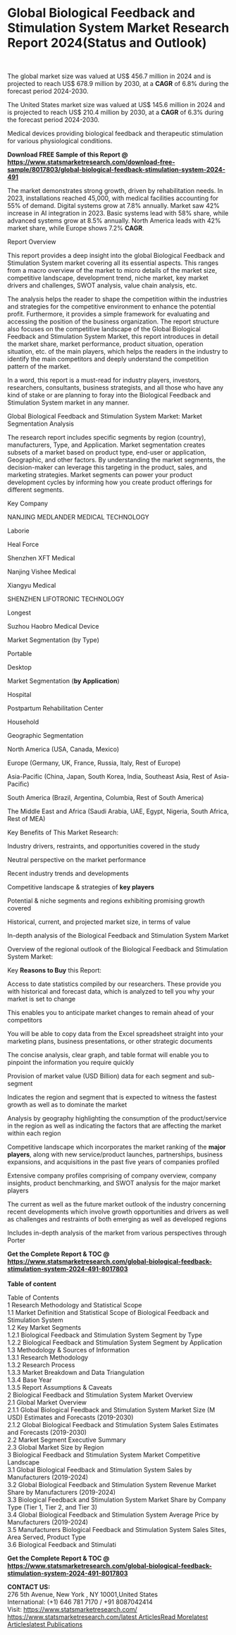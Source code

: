 <h1>Global Biological Feedback and Stimulation System Market Research Report 2024(Status and Outlook)</h1><br/><p>The global market size was valued at US$ 456.7 million in 2024 and is projected to reach US$ 678.9 million by 2030, at a <strong>CAGR</strong> of 6.8% during the forecast period 2024-2030.</p><p>The United States market size was valued at US$ 145.6 million in 2024 and is projected to reach US$ 210.4 million by 2030, at a <strong>CAGR</strong> of 6.3% during the forecast period 2024-2030.</p><p>Medical devices providing biological feedback and therapeutic stimulation for various physiological conditions.</p><p><strong>Download FREE Sample of this Report @ <a href="https://www.statsmarketresearch.com/download-free-sample/8017803/global-biological-feedback-stimulation-system-2024-491">https://www.statsmarketresearch.com/download-free-sample/8017803/global-biological-feedback-stimulation-system-2024-491</a></strong></p><p>The market demonstrates strong growth, driven by rehabilitation needs. In 2023, installations reached 45,000, with medical facilities accounting for 55% of demand. Digital systems grow at 7.8% annually. Market saw 42% increase in AI integration in 2023. Basic systems lead with 58% share, while advanced systems grow at 8.5% annually. North America leads with 42% market share, while Europe shows 7.2% <strong>CAGR</strong>.</p><p>Report Overview</p><p>This report provides a deep insight into the global Biological Feedback and Stimulation System market covering all its essential aspects. This ranges from a macro overview of the market to micro details of the market size, competitive landscape, development trend, niche market, key market drivers and challenges, SWOT analysis, value chain analysis, etc.</p><p>The analysis helps the reader to shape the competition within the industries and strategies for the competitive environment to enhance the potential profit. Furthermore, it provides a simple framework for evaluating and accessing the position of the business organization. The report structure also focuses on the competitive landscape of the Global Biological Feedback and Stimulation System Market, this report introduces in detail the market share, market performance, product situation, operation situation, etc. of the main players, which helps the readers in the industry to identify the main competitors and deeply understand the competition pattern of the market.</p><p>In a word, this report is a must-read for industry players, investors, researchers, consultants, business strategists, and all those who have any kind of stake or are planning to foray into the Biological Feedback and Stimulation System market in any manner.</p><p>Global Biological Feedback and Stimulation System Market: Market Segmentation Analysis</p><p>The research report includes specific segments by region (country), manufacturers, Type, and Application. Market segmentation creates subsets of a market based on product type, end-user or application, Geographic, and other factors. By understanding the market segments, the decision-maker can leverage this targeting in the product, sales, and marketing strategies. Market segments can power your product development cycles by informing how you create product offerings for different segments.</p><p>Key Company</p><p>NANJING MEDLANDER MEDICAL TECHNOLOGY</p><p>Laborie</p><p>Heal Force</p><p>Shenzhen XFT Medical</p><p>Nanjing Vishee Medical</p><p>Xiangyu Medical</p><p>SHENZHEN LIFOTRONIC TECHNOLOGY</p><p>Longest</p><p>Suzhou Haobro Medical Device</p><p>Market Segmentation (by Type)</p><p>Portable</p><p>Desktop</p><p>Market Segmentation (<strong>by Application</strong>)</p><p>Hospital</p><p>Postpartum Rehabilitation Center</p><p>Household</p><p>Geographic Segmentation</p><p>North America (USA, Canada, Mexico)</p><p>Europe (Germany, UK, France, Russia, Italy, Rest of Europe)</p><p>Asia-Pacific (China, Japan, South Korea, India, Southeast Asia, Rest of Asia-Pacific)</p><p>South America (Brazil, Argentina, Columbia, Rest of South America)</p><p>The Middle East and Africa (Saudi Arabia, UAE, Egypt, Nigeria, South Africa, Rest of MEA)</p><p>Key Benefits of This Market Research:</p><p>Industry drivers, restraints, and opportunities covered in the study</p><p>Neutral perspective on the market performance</p><p>Recent industry trends and developments</p><p>Competitive landscape & strategies of <strong>key players</strong></p><p>Potential & niche segments and regions exhibiting promising growth covered</p><p>Historical, current, and projected market size, in terms of value</p><p>In-depth analysis of the Biological Feedback and Stimulation System Market</p><p>Overview of the regional outlook of the Biological Feedback and Stimulation System Market:</p><p>Key <strong>Reasons to Buy</strong> this Report:</p><p>Access to date statistics compiled by our researchers. These provide you with historical and forecast data, which is analyzed to tell you why your market is set to change</p><p>This enables you to anticipate market changes to remain ahead of your competitors</p><p>You will be able to copy data from the Excel spreadsheet straight into your marketing plans, business presentations, or other strategic documents</p><p>The concise analysis, clear graph, and table format will enable you to pinpoint the information you require quickly</p><p>Provision of market value (USD Billion) data for each segment and sub-segment</p><p>Indicates the region and segment that is expected to witness the fastest growth as well as to dominate the market</p><p>Analysis by geography highlighting the consumption of the product/service in the region as well as indicating the factors that are affecting the market within each region</p><p>Competitive landscape which incorporates the market ranking of the <strong>major players</strong>, along with new service/product launches, partnerships, business expansions, and acquisitions in the past five years of companies profiled</p><p>Extensive company profiles comprising of company overview, company insights, product benchmarking, and SWOT analysis for the major market players</p><p>The current as well as the future market outlook of the industry concerning recent developments which involve growth opportunities and drivers as well as challenges and restraints of both emerging as well as developed regions</p><p>Includes in-depth analysis of the market from various perspectives through Porter</p><div><b>Get the Complete Report & TOC @ <a href="https://www.statsmarketresearch.com/global-biological-feedback-stimulation-system-2024-491-8017803">https://www.statsmarketresearch.com/global-biological-feedback-stimulation-system-2024-491-8017803</a></b></div><br><b>Table of content</b><p>Table of Contents<br /> 1 Research Methodology and Statistical Scope<br /> 1.1 Market Definition and Statistical Scope of Biological Feedback and Stimulation System<br /> 1.2 Key Market Segments<br /> 1.2.1 Biological Feedback and Stimulation System Segment by Type<br /> 1.2.2 Biological Feedback and Stimulation System Segment by Application<br /> 1.3 Methodology & Sources of Information<br /> 1.3.1 Research Methodology<br /> 1.3.2 Research Process<br /> 1.3.3 Market Breakdown and Data Triangulation<br /> 1.3.4 Base Year<br /> 1.3.5 Report Assumptions & Caveats<br /> 2 Biological Feedback and Stimulation System Market Overview<br /> 2.1 Global Market Overview<br /> 2.1.1 Global Biological Feedback and Stimulation System Market Size (M USD) Estimates and Forecasts (2019-2030)<br /> 2.1.2 Global Biological Feedback and Stimulation System Sales Estimates and Forecasts (2019-2030)<br /> 2.2 Market Segment Executive Summary<br /> 2.3 Global Market Size by Region<br /> 3 Biological Feedback and Stimulation System Market Competitive Landscape<br /> 3.1 Global Biological Feedback and Stimulation System Sales by Manufacturers (2019-2024)<br /> 3.2 Global Biological Feedback and Stimulation System Revenue Market Share by Manufacturers (2019-2024)<br /> 3.3 Biological Feedback and Stimulation System Market Share by Company Type (Tier 1, Tier 2, and Tier 3)<br /> 3.4 Global Biological Feedback and Stimulation System Average Price by Manufacturers (2019-2024)<br /> 3.5 Manufacturers Biological Feedback and Stimulation System Sales Sites, Area Served, Product Type<br /> 3.6 Biological Feedback and Stimulati<br><div><b>Get the Complete Report & TOC @ <a href="https://www.statsmarketresearch.com/global-biological-feedback-stimulation-system-2024-491-8017803">https://www.statsmarketresearch.com/global-biological-feedback-stimulation-system-2024-491-8017803</a></b></div></p> <b>CONTACT US:</b><br>276 5th Avenue, New York , NY 10001,United States<br>International: (+1) 646 781 7170 / +91 8087042414<br>Visit: <a href="https://www.statsmarketresearch.com/">https://www.statsmarketresearch.com/</a><br><a href="https://gyeongbokgung.com">https://www.statsmarketresearch.com/</a><a href="https://hallyeomaritime.com">latest Articles</a><a href="https://jingwansa.com">Read More</a><a href=https://nguoiviet.jp/">latest Articles</a><a href="https://www.intelmarketresearch.com/">latest Publications</a>